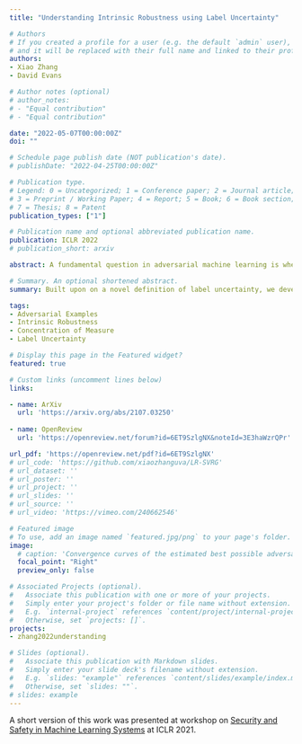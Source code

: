 ```yaml
---
title: "Understanding Intrinsic Robustness using Label Uncertainty"

# Authors
# If you created a profile for a user (e.g. the default `admin` user), write the username (folder name) here 
# and it will be replaced with their full name and linked to their profile.
authors:
- Xiao Zhang
- David Evans

# Author notes (optional)
# author_notes:
# - "Equal contribution"
# - "Equal contribution"

date: "2022-05-07T00:00:00Z"
doi: ""

# Schedule page publish date (NOT publication's date).
# publishDate: "2022-04-25T00:00:00Z"

# Publication type.
# Legend: 0 = Uncategorized; 1 = Conference paper; 2 = Journal article;
# 3 = Preprint / Working Paper; 4 = Report; 5 = Book; 6 = Book section;
# 7 = Thesis; 8 = Patent
publication_types: ["1"]

# Publication name and optional abbreviated publication name.
publication: ICLR 2022
# publication_short: arxiv

abstract: A fundamental question in adversarial machine learning is whether a robust classifier exists for a given task. A line of research has made progress towards this goal by studying concentration of measure, but without considering data labels. We argue that the standard concentration fails to fully characterize the intrinsic robustness of a classification problem, since it ignores data labels which are essential to any classification task. Building on a novel definition of label uncertainty, we empirically demonstrate that error regions induced by state-of-the-art models tend to have much higher label uncertainty than randomly-selected subsets. This observation motivates us to adapt a concentration estimation algorithm that accounts for label uncertainty, resulting in more accurate intrinsic robustness measures for benchmark image classification problems. 

# Summary. An optional shortened abstract.
summary: Built upon on a novel definition of label uncertainty, we develop an empirical method to estimate a more realistic intirnsic robustness limit for image classification tasks.

tags: 
- Adversarial Examples
- Intrinsic Robustness
- Concentration of Measure
- Label Uncertainty

# Display this page in the Featured widget?
featured: true

# Custom links (uncomment lines below)
links:

- name: ArXiv
  url: 'https://arxiv.org/abs/2107.03250'
  
- name: OpenReview
  url: 'https://openreview.net/forum?id=6ET9SzlgNX&noteId=3E3haWzrQPr'

url_pdf: 'https://openreview.net/pdf?id=6ET9SzlgNX'
# url_code: 'https://github.com/xiaozhanguva/LR-SVRG'
# url_dataset: ''
# url_poster: ''
# url_project: ''
# url_slides: ''
# url_source: ''
# url_video: 'https://vimeo.com/240662546'

# Featured image
# To use, add an image named `featured.jpg/png` to your page's folder. 
image:
  # caption: 'Convergence curves of the estimated best possible adversarial risk'
  focal_point: "Right"
  preview_only: false

# Associated Projects (optional).
#   Associate this publication with one or more of your projects.
#   Simply enter your project's folder or file name without extension.
#   E.g. `internal-project` references `content/project/internal-project/index.md`.
#   Otherwise, set `projects: []`.
projects:
- zhang2022understanding

# Slides (optional).
#   Associate this publication with Markdown slides.
#   Simply enter your slide deck's filename without extension.
#   E.g. `slides: "example"` references `content/slides/example/index.md`.
#   Otherwise, set `slides: ""`.
# slides: example
---
```

A short version of this work was presented at workshop on [Security and Safety in Machine Learning Systems](https://iclr.cc/virtual/2021/workshop/2127) at ICLR 2021.

<!-- {{% callout note %}}
Click the *Cite* button above to demo the feature to enable visitors to import publication metadata into their reference management software.
{{% /callout %}}

{{% callout note %}}
Create your slides in Markdown - click the *Slides* button to check out the example.
{{% /callout %}}

Supplementary notes can be added here, including [code, math, and images](https://wowchemy.com/docs/writing-markdown-latex/). -->

